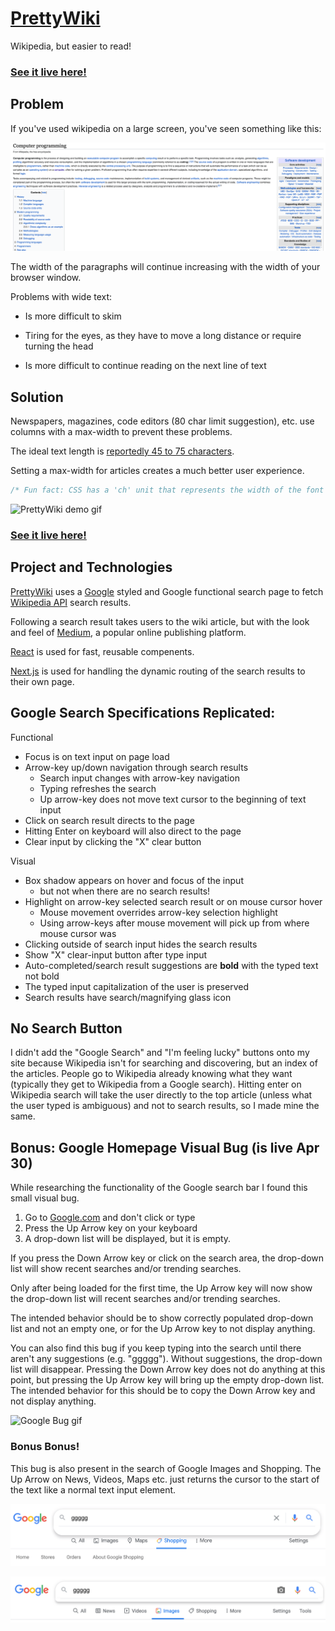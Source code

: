 # [PrettyWiki](https://www.prettywiki.netlify.app)

Wikipedia, but easier to read!
### [See it live here!](https://www.prettywiki.netlify.app)

## Problem

If you've used wikipedia on a large screen, you've seen something like this:

![Wikipedia screenshot](/public/wikipedia_screenshot.png)

The width of the paragraphs will continue increasing with the width of your browser window.

Problems with wide text:

- Is more difficult to skim
  
- Tiring for the eyes, as they have to move a long distance or require turning the head
  
- Is more difficult to continue reading on the next line of text

## Solution

Newspapers, magazines, code editors (80 char limit suggestion), etc. use columns with a max-width to prevent these problems.

The ideal text length is [reportedly 45 to 75 characters](https://www.smashingmagazine.com/2014/09/balancing-line-length-font-size-responsive-web-design/).

Setting a max-width for articles creates a much better user experience.

```css
/* Fun fact: CSS has a 'ch' unit that represents the width of the font's character "0", presumably to solve the above problem. I set the article pages to have a max-width of 70ch */
```

![PrettyWiki demo gif](/public/prettywiki_demo.gif)

### [See it live here!](https://www.prettywiki.netlify.app)

## Project and Technologies

[PrettyWiki](https://www.prettywiki.netlify.app) uses a [Google](https://www.google.com) styled and Google functional search page to fetch [Wikipedia API](https://www.mediawiki.org/wiki/API:Main_page) search results.

Following a search result takes users to the wiki article, but with the look and feel of [Medium](https://www.medium.com), a popular online publishing platform.

[React](https://www.reactjs.org) is used for fast, reusable compenents.

[Next.js](https://www.nextjs.org) is used for handling the dynamic routing of the search results to their own page.

## Google Search Specifications Replicated:
Functional
- Focus is on text input on page load
- Arrow-key up/down navigation through search results
  - Search input changes with arrow-key navigation
  - Typing refreshes the search
  - Up arrow-key does not move text cursor to the beginning of text input
- Click on search result directs to the page
- Hitting Enter on keyboard will also direct to the page
- Clear input by clicking the "X" clear button

Visual
- Box shadow appears on hover and focus of the input
  - but not when there are no search results!
- Highlight on arrow-key selected search result or on mouse cursor hover
  - Mouse movement overrides arrow-key selection highlight
  - Using arrow-keys after mouse movement will pick up from where mouse cursor was
- Clicking outside of search input hides the search results
- Show "X" clear-input button after type input
- Auto-completed/search result suggestions are **bold** with the typed text not bold
- The typed input capitalization of the user is preserved
- Search results have search/magnifying glass icon

## No Search Button
I didn't add the "Google Search" and "I'm feeling lucky" buttons onto my site because Wikipedia isn't for searching and discovering, but an index of the articles. People go to Wikipedia already knowing what they want (typically they get to Wikipedia from a Google search). Hitting enter on Wikipedia search will take the user directly to the top article (unless what the user typed is ambiguous) and not to search results, so I made mine the same.

## Bonus: Google Homepage Visual Bug (is live Apr 30)
While researching the functionality of the Google search bar I found this small visual bug.

1. Go to [Google.com](https://www.google.com) and don't click or type
2. Press the Up Arrow key on your keyboard
3. A drop-down list will be displayed, but it is empty.

If you press the Down Arrow key or click on the search area, the drop-down list will show recent searches and/or trending searches.

Only after being loaded for the first time, the Up Arrow key will now show the drop-down list will recent searches and/or trending searches.

The intended behavior should be to show correctly populated drop-down list and not an empty one, or for the Up Arrow key to not display anything.

You can also find this bug if you keep typing into the search until there aren't any suggestions (e.g. "ggggg"). Without suggestions, the drop-down list will disappear. Pressing the Down Arrow key does not do anything at this point, but pressing the Up Arrow key will bring up the empty drop-down list. The intended behavior for this should be to copy the Down Arrow key and not display anything.

![Google Bug gif](/public/google_search_bug.gif)

### Bonus Bonus!
This bug is also present in the search of Google Images and Shopping. The Up Arrow on News, Videos, Maps etc. just returns the cursor to the start of the text like a normal text input element.

![Images Search bug](/public/images_search_bug.png)

![Shopping Search bug](/public/shopping_search_bug.png)

